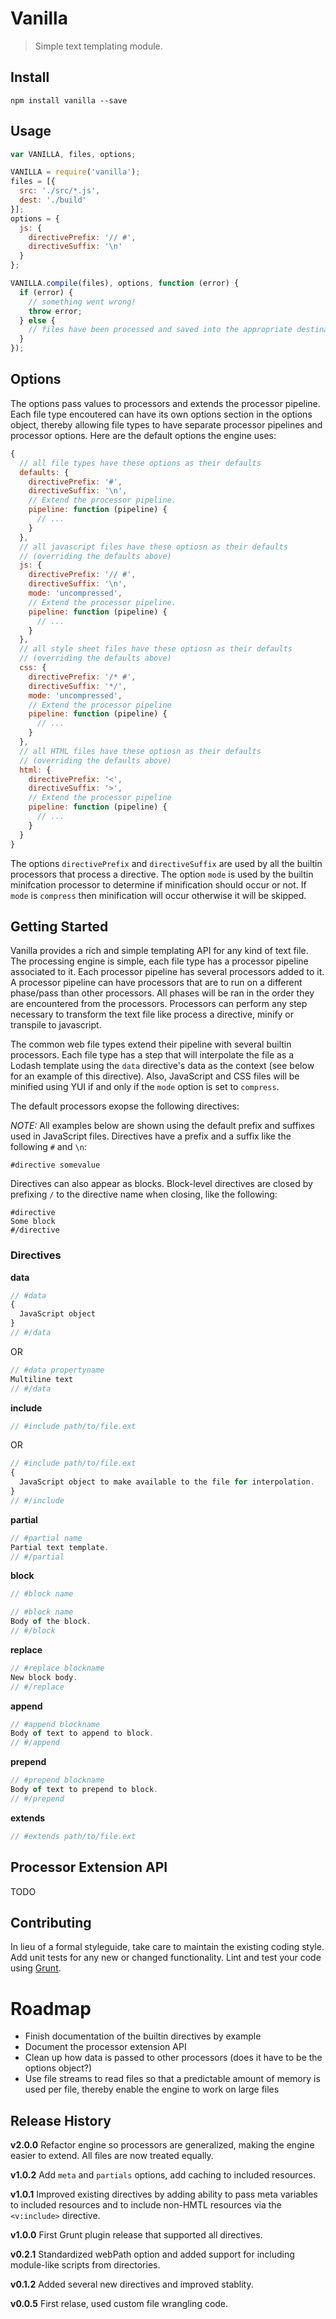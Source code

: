 # Vanilla

> Simple text templating module.


## Install

```shell
npm install vanilla --save
```

## Usage

```javascript
var VANILLA, files, options;

VANILLA = require('vanilla');
files = [{
  src: './src/*.js',
  dest: './build'
}];
options = {
  js: {
    directivePrefix: '// #',
    directiveSuffix: '\n'
  }
};

VANILLA.compile(files), options, function (error) {
  if (error) {
    // something went wrong!
    throw error;
  } else {
    // files have been processed and saved into the appropriate destination directory
  }
});
```

## Options

The options pass values to processors and extends the processor pipeline. Each file type encoutered
can have its own options section in the options object, thereby allowing file types to have separate processor pipelines
and processor options. Here are the default options the engine uses:

```javascript
{
  // all file types have these options as their defaults
  defaults: {
    directivePrefix: '#',
    directiveSuffix: '\n',
    // Extend the processor pipeline.
    pipeline: function (pipeline) {
      // ...
    }
  },
  // all javascript files have these optiosn as their defaults 
  // (overriding the defaults above)
  js: {
    directivePrefix: '// #',
    directiveSuffix: '\n',
    mode: 'uncompressed',
    // Extend the processor pipeline.
    pipeline: function (pipeline) {
      // ...
    }
  },
  // all style sheet files have these optiosn as their defaults 
  // (overriding the defaults above)
  css: {
    directivePrefix: '/* #',
    directiveSuffix: '*/',
    mode: 'uncompressed',
    // Extend the processor pipeline
    pipeline: function (pipeline) {
      // ...
    }
  },
  // all HTML files have these optiosn as their defaults 
  // (overriding the defaults above)
  html: {
    directivePrefix: '<',
    directiveSuffix: '>',
    // Extend the processor pipeline
    pipeline: function (pipeline) {
      // ...
    }
  }
}
```

The options `directivePrefix` and `directiveSuffix` are used by all the builtin processors that process a directive.
The option `mode` is used by the builtin minifcation processor to determine if minification should occur or not. If `mode`
is `compress` then minification will occur otherwise it will be skipped.

## Getting Started

Vanilla provides a rich and simple templating API for any kind of text file. The processing engine is simple,
each file type has a processor pipeline associated to it. Each processor pipeline has several processors added to it.
A processor pipeline can have processors that are to run on a different phase/pass than other processors. All phases will
be ran in the order they are encountered from the processors. Processors can perform any step necessary to transform the text
file like process a directive, minify or transpile to javascript.

The common web file types extend their pipeline with several builtin processors. Each file type has a step that will interpolate
the file as a Lodash template using the `data` directive's data as the context (see below for an example of this directive). Also,
JavaScript and CSS files will be minified using YUI if and only if the `mode` option is set to `compress`.

The default processors exopse the following directives:

*NOTE:* All examples below are shown using the default prefix and suffixes used in JavaScript files. Directives have a prefix and a suffix
like the following `#` and `\n`:

    #directive somevalue

Directives can also appear as blocks. Block-level directives are closed by prefixing `/` to the directive name when closing, like the following:

    #directive
    Some block
    #/directive


### Directives

**data**

```javascript
// #data
{
  JavaScript object
}
// #/data
```

OR

```javascript
// #data propertyname
Multiline text
// #/data
```


**include**

```javascript
// #include path/to/file.ext
```

OR

```javascript
// #include path/to/file.ext
{
  JavaScript object to make available to the file for interpolation.
}
// #/include
```


**partial**

```javascript
// #partial name
Partial text template.
// #/partial
```

**block**

```javascript
// #block name
```

```javascript
// #block name
Body of the block.
// #/block
```

**replace**

```javascript
// #replace blockname
New block body.
// #/replace
```

**append**

```javascript
// #append blockname
Body of text to append to block.
// #/append
```

**prepend**

```javascript
// #prepend blockname
Body of text to prepend to block.
// #/prepend
```

**extends**

```javascript
// #extends path/to/file.ext
```

## Processor Extension API

TODO

## Contributing

In lieu of a formal styleguide, take care to maintain the existing coding style. Add unit tests for any new or changed functionality. Lint and test your code using [Grunt](http://gruntjs.com/).

# Roadmap

- Finish documentation of the builtin directives by example
- Document the processor extension API
- Clean up how data is passed to other processors (does it have to be the options object?)
- Use file streams to read files so that a predictable amount of memory is used per file, thereby enable the engine to work on large files

## Release History

**v2.0.0** Refactor engine so processors are generalized, making the engine easier to extend. All files are now treated equally.

**v1.0.2** Add `meta` and `partials` options, add caching to included resources.

**v1.0.1** Improved existing directives by adding ability to pass meta variables to included resources and to include non-HMTL resources via the `<v:include>` directive.

**v1.0.0** First Grunt plugin release that supported all directives.

**v0.2.1** Standardized webPath option and added support for including module-like scripts from directories.

**v0.1.2** Added several new directives and improved stablity.

**v0.0.5** First relase, used custom file wrangling code.